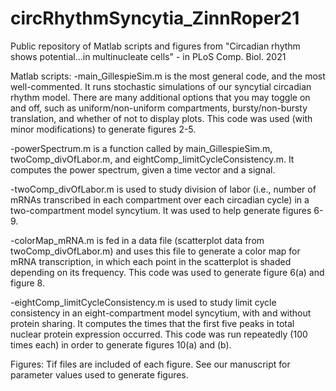 # circRhythmSyncytia_ZinnRoper21
Public repository of Matlab scripts and figures from "Circadian rhythm shows potential...in multinucleate cells" - in PLoS Comp. Biol. 2021

Matlab scripts:
-main_GillespieSim.m is the most general code, and the most well-commented. It runs stochastic simulations of our syncytial circadian rhythm model. There are many additional options that you may toggle on and off, such as uniform/non-uniform compartments, bursty/non-bursty translation, and whether of not to display plots. This code was used (with minor modifications) to generate figures 2-5.

-powerSpectrum.m is a function called by main_GillespieSim.m, twoComp_divOfLabor.m, and eightComp_limitCycleConsistency.m. It computes the power spectrum, given a time vector and a signal.

-twoComp_divOfLabor.m is used to study division of labor (i.e., number of mRNAs transcribed in each compartment over each circadian cycle) in a two-compartment model syncytium. It was used to help generate figures 6-9.

-colorMap_mRNA.m is fed in a data file (scatterplot data from twoComp_divOfLabor.m) and uses this file to generate a color map for mRNA transcription, in which each point in the scatterplot is shaded depending on its frequency. This code was used to generate figure 6(a) and figure 8.

-eightComp_limitCycleConsistency.m is used to study limit cycle consistency in an eight-compartment model syncytium, with and without protein sharing. It computes the times that the first five peaks in total nuclear protein expression occurred. This code was run repeatedly (100 times each) in order to generate figures 10(a) and (b).

Figures:
Tif files are included of each figure. See our manuscript for parameter values used to generate figures.

